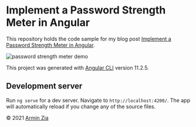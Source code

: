 # Implement a Password Strength Meter in Angular

This repository holds the code sample for my blog post [Implement a Password Strength Meter in Angular](https://arminzia.com/blog/implement-a-password-strength-meter-in-angular).

![password strength meter demo](https://arminzia.com/images/2021/3/caaa46d3-0fe7-43b0-8d43-a2517e393bd7/b3d26349-569d-43c4-b117-bcaf6c7181de.gif)

This project was generated with [Angular CLI](https://github.com/angular/angular-cli) version 11.2.5.

## Development server

Run `ng serve` for a dev server. Navigate to `http://localhost:4200/`. The app will automatically reload if you change any of the source files.

&copy; 2021 [Armin Zia](https://arminzia.com)